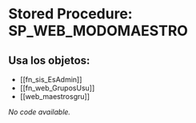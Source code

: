 # Stored Procedure: SP_WEB_MODOMAESTRO

## Usa los objetos:
- [[fn_sis_EsAdmin]]
- [[fn_web_GruposUsu]]
- [[web_maestrosgru]]

*No code available.*
